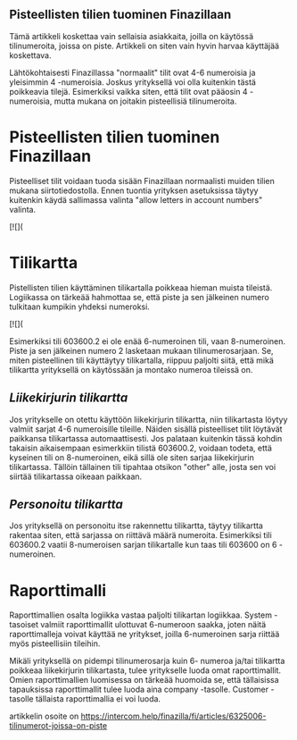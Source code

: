 ## Pisteellisten tilien tuominen Finazillaan

Tämä artikkeli koskettaa vain sellaisia asiakkaita, joilla on käytössä tilinumeroita, joissa on piste. Artikkeli on siten vain hyvin harvaa käyttäjää koskettava.

Lähtökohtaisesti Finazillassa "normaalit" tilit ovat 4-6 numeroisia ja yleisimmin 4 -numeroisia. Joskus yrityksellä voi olla kuitenkin tästä poikkeavia tilejä. Esimerkiksi vaikka siten, että tilit ovat pääosin 4 -numeroisia, mutta mukana on joitakin pisteellisiä tilinumeroita.

# **Pisteellisten tilien tuominen Finazillaan**

Pisteelliset tilit voidaan tuoda sisään Finazillaan normaalisti muiden tilien mukana siirtotiedostolla. Ennen tuontia yrityksen asetuksissa täytyy kuitenkin käydä sallimassa valinta "allow letters in account numbers" valinta.

[![](

# **Tilikartta**

Pistellisten tilien käyttäminen tilikartalla poikkeaa hieman muista tileistä. Logiikassa on tärkeää hahmottaa se, että piste ja sen jälkeinen numero tulkitaan kumpikin yhdeksi numeroksi.

[![](

Esimerkiksi tili 603600.2 ei ole enää 6-numeroinen tili, vaan 8-numeroinen. Piste ja sen jälkeinen numero 2 lasketaan mukaan tilinumerosarjaan. Se, miten pisteellinen tili käyttäytyy tilikartalla, riippuu paljolti siitä, että mikä tilikartta yrityksellä on käytössään ja montako numeroa tileissä on.

## *Liikekirjurin tilikartta*

Jos yritykselle on otettu käyttöön liikekirjurin tilikartta, niin tilikartasta löytyy valmiit sarjat 4-6 numeroisille tileille. Näiden sisällä pisteelliset tilit löytävät paikkansa tilikartassa automaattisesti. Jos palataan kuitenkin tässä kohdin takaisin aikaisempaan esimerkkiin tilistä 603600.2, voidaan todeta, että kyseinen tili on 8-numeroinen, eikä sillä ole siten sarjaa liikekirjurin tilikartassa. Tällöin tällainen tili tipahtaa otsikon "other" alle, josta sen voi siirtää tilikartassa oikeaan paikkaan.

## *Personoitu tilikartta*

Jos yrityksellä on personoitu itse rakennettu tilikartta, täytyy tilikartta rakentaa siten, että sarjassa on riittävä määrä numeroita. Esimerkiksi tili 603600.2 vaatii 8-numeroisen sarjan tilikartalle kun taas tili 603600 on 6 -numeroinen.

# **Raporttimalli**

Raporttimallien osalta logiikka vastaa paljolti tilikartan logiikkaa. System -tasoiset valmiit raporttimallit ulottuvat 6-numeroon saakka, joten näitä raporttimalleja voivat käyttää ne yritykset, joilla 6-numeroinen sarja riittää myös pisteellisiin tileihin.

Mikäli yrityksellä on pidempi tilinumerosarja kuin 6- numeroa ja/tai tilikartta poikkeaa liikekirjurin tilikartasta, tulee yritykselle luoda omat raporttimallit. Omien raporttimallien luomisessa on tärkeää huomoida se, että tällaisissa tapauksissa raporttimallit tulee luoda aina company -tasolle. Customer -tasolle tällaista raporttimallia ei voi luoda.



artikkelin osoite on https://intercom.help/finazilla/fi/articles/6325006-tilinumerot-joissa-on-piste


